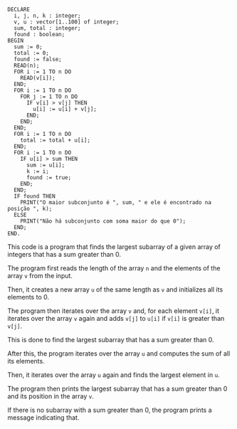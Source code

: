 ```portugol
DECLARE
  i, j, n, k : integer;
  v, u : vector[1..100] of integer;
  sum, total : integer;
  found : boolean;
BEGIN
  sum := 0;
  total := 0;
  found := false;
  READ(n);
  FOR i := 1 TO n DO
    READ(v[i]);
  END;
  FOR i := 1 TO n DO
    FOR j := 1 TO n DO
      IF v[i] > v[j] THEN
        u[i] := u[i] + v[j];
      END;
    END;
  END;
  FOR i := 1 TO n DO
    total := total + u[i];
  END;
  FOR i := 1 TO n DO
    IF u[i] > sum THEN
      sum := u[i];
      k := i;
      found := true;
    END;
  END;
  IF found THEN
    PRINT("O maior subconjunto é ", sum, " e ele é encontrado na posição ", k);
  ELSE
    PRINT("Não há subconjunto com soma maior do que 0");
  END;
END.
```

This code is a program that finds the largest subarray of a given array of integers that has a sum greater than 0.

The program first reads the length of the array `n` and the elements of the array `v` from the input.

Then, it creates a new array `u` of the same length as `v` and initializes all its elements to 0.

The program then iterates over the array `v` and, for each element `v[i]`, it iterates over the array `v` again and adds `v[j]` to `u[i]` if `v[i]` is greater than `v[j]`.

This is done to find the largest subarray that has a sum greater than 0.

After this, the program iterates over the array `u` and computes the sum of all its elements.

Then, it iterates over the array `u` again and finds the largest element in `u`.

The program then prints the largest subarray that has a sum greater than 0 and its position in the array `v`.

If there is no subarray with a sum greater than 0, the program prints a message indicating that.